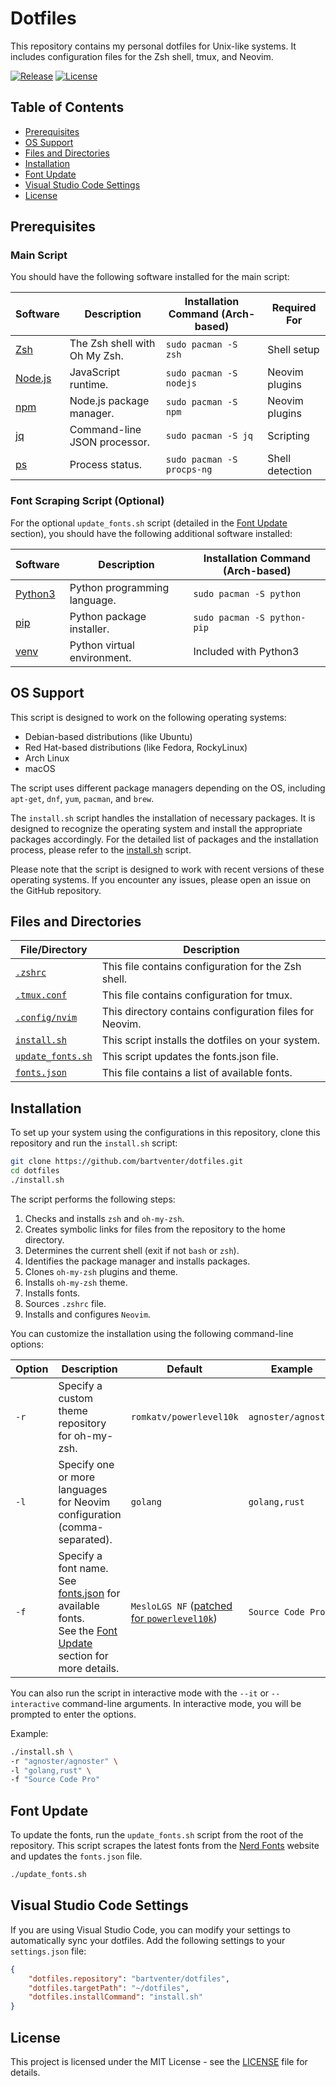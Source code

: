 # Dotfiles

This repository contains my personal dotfiles for Unix-like systems. It includes configuration files for the Zsh shell, tmux, and Neovim.

[![Release](https://img.shields.io/github/release/bartventer/dotfiles.svg)](https://github.com/bartventer/dotfiles/releases/latest)
[![License](https://img.shields.io/github/license/bartventer/dotfiles.svg)](LICENSE)

## Table of Contents

-   [Prerequisites](#prerequisites)
-   [OS Support](#os-support)
-   [Files and Directories](#files-and-directories)
-   [Installation](#installation)
-   [Font Update](#font-update)
-   [Visual Studio Code Settings](#visual-studio-code-settings)
-   [License](#license)

## Prerequisites

### Main Script

You should have the following software installed for the main script:

| Software                                              | Description                   | Installation Command (Arch-based) | Required For    |
| ----------------------------------------------------- | ----------------------------- | --------------------------------- | --------------- |
| [Zsh](http://www.zsh.org/)                            | The Zsh shell with Oh My Zsh. | `sudo pacman -S zsh`              | Shell setup     |
| [Node.js](https://nodejs.org/)                        | JavaScript runtime.           | `sudo pacman -S nodejs`           | Neovim plugins  |
| [npm](https://www.npmjs.com/)                         | Node.js package manager.      | `sudo pacman -S npm`              | Neovim plugins  |
| [jq](https://stedolan.github.io/jq/)                  | Command-line JSON processor.  | `sudo pacman -S jq`               | Scripting       |
| [ps](https://man7.org/linux/man-pages/man1/ps.1.html) | Process status.               | `sudo pacman -S procps-ng`        | Shell detection |

### Font Scraping Script (Optional)

For the optional `update_fonts.sh` script (detailed in the [Font Update](#font-update) section), you should have the following additional software installed:

| Software                                            | Description                  | Installation Command (Arch-based) |
| --------------------------------------------------- | ---------------------------- | --------------------------------- |
| [Python3](https://www.python.org/)                  | Python programming language. | `sudo pacman -S python`           |
| [pip](https://pip.pypa.io/en/stable/)               | Python package installer.    | `sudo pacman -S python-pip`       |
| [venv](https://docs.python.org/3/library/venv.html) | Python virtual environment.  | Included with Python3             |

## OS Support

This script is designed to work on the following operating systems:

-   Debian-based distributions (like Ubuntu)
-   Red Hat-based distributions (like Fedora, RockyLinux)
-   Arch Linux
-   macOS

The script uses different package managers depending on the OS, including `apt-get`, `dnf`, `yum`, `pacman`, and `brew`.

The `install.sh` script handles the installation of necessary packages. It is designed to recognize the operating system and install the appropriate packages accordingly. For the detailed list of packages and the installation process, please refer to the [install.sh](install.sh) script.

Please note that the script is designed to work with recent versions of these operating systems. If you encounter any issues, please open an issue on the GitHub repository.

## Files and Directories

| File/Directory                       | Description                                             |
| ------------------------------------ | ------------------------------------------------------- |
| [`.zshrc`](.zshrc)                   | This file contains configuration for the Zsh shell.     |
| [`.tmux.conf`](.tmux.conf)           | This file contains configuration for tmux.              |
| [`.config/nvim`](.config/nvim)       | This directory contains configuration files for Neovim. |
| [`install.sh`](install.sh)           | This script installs the dotfiles on your system.       |
| [`update_fonts.sh`](update_fonts.sh) | This script updates the fonts.json file.                |
| [`fonts.json`](fonts.json)           | This file contains a list of available fonts.           |

## Installation

To set up your system using the configurations in this repository, clone this repository and run the `install.sh` script:

```bash
git clone https://github.com/bartventer/dotfiles.git
cd dotfiles
./install.sh
```

The script performs the following steps:

1. Checks and installs `zsh` and `oh-my-zsh`.
2. Creates symbolic links for files from the repository to the home directory.
3. Determines the current shell (exit if not `bash` or `zsh`).
4. Identifies the package manager and installs packages.
5. Clones `oh-my-zsh` plugins and theme.
6. Installs `oh-my-zsh` theme.
7. Installs fonts.
8. Sources `.zshrc` file.
9. Installs and configures `Neovim`.

You can customize the installation using the following command-line options:

| Option | Description                                                                                                                               | Default                                                                                                          | Example             |
| ------ | ----------------------------------------------------------------------------------------------------------------------------------------- | ---------------------------------------------------------------------------------------------------------------- | ------------------- |
| `-r`   | Specify a custom theme repository for oh-my-zsh.                                                                                          | `romkatv/powerlevel10k`                                                                                          | `agnoster/agnoster` |
| `-l`   | Specify one or more languages for Neovim configuration (comma-separated).                                                                 | `golang`                                                                                                         | `golang,rust`       |
| `-f`   | Specify a font name. See [fonts.json](./fonts.json) for available fonts.<br>See the [Font Update](#font-update) section for more details. | `MesloLGS NF` ([patched for `powerlevel10k`](https://github.com/romkatv/powerlevel10k?tab=readme-ov-file#fonts)) | `Source Code Pro`   |

You can also run the script in interactive mode with the `--it` or `--interactive` command-line arguments. In interactive mode, you will be prompted to enter the options.

Example:

```bash
./install.sh \
-r "agnoster/agnoster" \
-l "golang,rust" \
-f "Source Code Pro"
```

## Font Update

To update the fonts, run the `update_fonts.sh` script from the root of the repository. This script scrapes the latest fonts from the [Nerd Fonts](https://www.nerdfonts.com/) website and updates the `fonts.json` file.

```bash
./update_fonts.sh
```

## Visual Studio Code Settings

If you are using Visual Studio Code, you can modify your settings to automatically sync your dotfiles. Add the following settings to your `settings.json` file:

```json
{
    "dotfiles.repository": "bartventer/dotfiles",
    "dotfiles.targetPath": "~/dotfiles",
    "dotfiles.installCommand": "install.sh"
}
```

## License

This project is licensed under the MIT License - see the [LICENSE](LICENSE) file for details.

